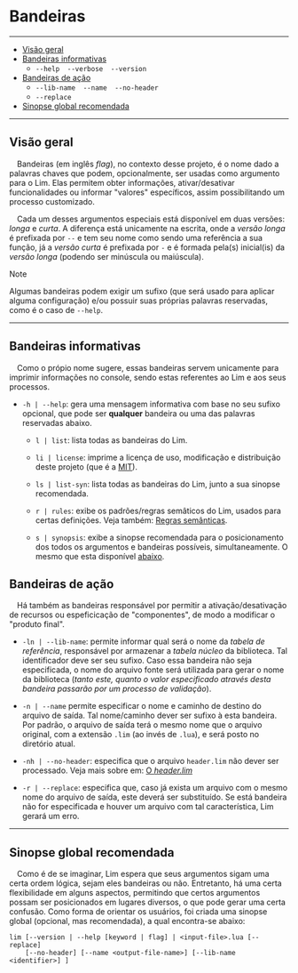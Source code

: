 # Bandeiras

***

* [Visão geral](#visão-geral)
* [Bandeiras informativas](#bandeiras-informativas)
	* `--help`&emsp;`--verbose`&emsp;`--version`
* [Bandeiras de ação](#bandeiras-de-ação)
	* `--lib-name`&emsp;`--name`&emsp;`--no-header`
	* `--replace`
* [Sinopse global recomendada](#sinopse-global-recomendada)

***

## Visão geral

&emsp;Bandeiras (em inglês *flag*), no contexto desse projeto, é o nome dado a palavras
chaves que podem, opcionalmente, ser usadas como argumento para o Lim. Elas permitem
obter informações, ativar/desativar funcionalidades ou informar "valores" específicos,
assim possibilitando um processo customizado.

&emsp;Cada um desses argumentos especiais está disponível em duas versões: *longa* e
*curta*. A diferença está unicamente na escrita, onde a *versão longa* é prefixada por
`--` e tem seu nome como sendo uma referência a sua função, já a *versão curta* é prefixada
por `-` e é formada pela(s) inicial(is) da *versão longa* (podendo ser minúscula ou
maiúscula).

> [!NOTE]
> Algumas bandeiras podem exigir um sufixo (que será usado para aplicar alguma 
> configuração) e/ou possuir suas próprias palavras reservadas, como é o caso de
> `--help`.

***

## Bandeiras informativas

&emsp;Como o própio nome sugere, essas bandeiras servem unicamente para imprimir
informações no console, sendo estas referentes ao Lim e aos seus processos.

* `-h | --help`: gera uma mensagem informativa com base no seu sufixo opcional, que pode
ser **qualquer** bandeira ou uma das palavras reservadas abaixo.

	* `l | list`: lista todas as bandeiras do Lim.
	
	* `li | license`: imprime a licença de uso, modificação e distribuição deste projeto
	(que é a [MIT](https://github.com/duckafire/lim/blob/main/LICENSE)).
	
	* `ls | list-syn`: lista todas as bandeiras do Lim, junto a sua sinopse recomendada.

	* `r | rules`: exibe os padrões/regras semâticos do Lim, usados para certas definições.
	Veja também: [Regras semânticas](https://github.com/duckafire/blob/main/docs/regras-semanticas.md).

	* `s | synopsis`: exibe a sinopse recomendada para o posicionamento dos todos os
	argumentos e bandeiras possíveis, simultaneamente. O mesmo que esta disponível
	[abaixo](#sinopse-global-recomendada).

## Bandeiras de ação

&emsp;Há também as bandeiras responsável por permitir a ativação/desativação de recursos
ou espeficicação de "componentes", de modo a modificar o "produto final".

* `-ln | --lib-name`: permite informar qual será o nome da *tabela de referência*,
responsável por armazenar a *tabela núcleo* da biblioteca. Tal identificador deve ser
seu sufixo. Caso essa bandeira não seja especificada, o nome do arquivo fonte será
utilizada para gerar o nome da biblioteca (*tanto este, quanto o valor especificado
através desta bandeira passarão por um processo de validação*).

* `-n | --name` permite especificar o nome e caminho de destino do arquivo de saída. Tal
nome/caminho dever ser sufixo à esta bandeira. Por padrão, o arquivo de saída terá o
mesmo nome que o arquivo original, com a extensão `.lim` (ao invés de `.lua`), e
será posto no diretório atual.

* `-nh | --no-header`: especifica que o arquivo `header.lim` não dever ser processado.
Veja mais sobre em: [O *header.lim*](https://github.com/duckafire/blob/main/docs/o-header-lim.md)

* `-r | --replace`: especifica que, caso já exista um arquivo com o mesmo nome do arquivo
de saída, este deverá ser substituído. Se está bandeira não for especificada e houver um
arquivo com tal característica, Lim gerará um erro.

***

## Sinopse global recomendada

&emsp;Como é de se imaginar, Lim espera que seus argumentos sigam uma certa ordem lógica,
sejam eles bandeiras ou não. Entretanto, há uma certa flexibilidade em alguns aspectos,
permitindo que certos argumentos possam ser posicionados em lugares diversos, o que pode
gerar uma certa confusão. Como forma de orientar os usuários, foi criada uma sinopse
global (opcional, mas recomendada), a qual encontra-se abaixo:

```
lim [--version | --help [keyword | flag] | <input-file>.lua [--replace]
    [--no-header] [--name <output-file-name>] [--lib-name <identifier>] ]

```